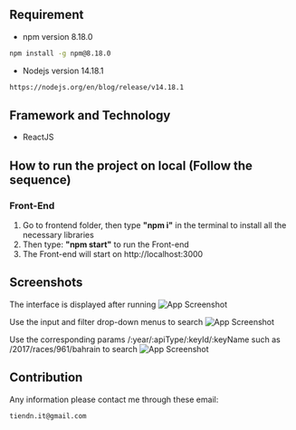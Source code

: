 ## Requirement
- npm version 8.18.0
```sh
npm install -g npm@8.18.0
```
- Nodejs version 14.18.1
```sh
https://nodejs.org/en/blog/release/v14.18.1
```
## Framework and Technology
- ReactJS

## How to run the project on local (Follow the sequence)
### Front-End 
1. Go to frontend folder, then type **"npm i"** in the terminal to install all the necessary libraries
2. Then type: **"npm start"** to run the Front-end
3. The Front-end will start on http://localhost:3000
## Screenshots
The interface is displayed after running
![App Screenshot](https://drive.google.com/uc?id=1psDJo0F-ia1mBD_wQqIZPgWynY-Ce9T4)

Use the input and filter drop-down menus to search
![App Screenshot](https://drive.google.com/uc?id=1bhTGaCNUQyoveiOpcDX3UZe-35dOO1E0)

Use the corresponding params /:year/:apiType/:keyId/:keyName such as /2017/races/961/bahrain to search
![App Screenshot](https://drive.google.com/uc?id=1XSh8htoPFahDSKG5PDS470CjpOOiFjoY)

## Contribution
Any information please contact me through these email: 
```sh
tiendn.it@gmail.com
``` 
